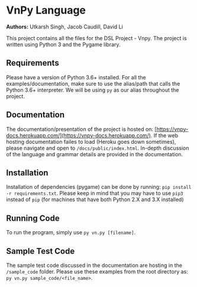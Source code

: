 # VnPy Language
**Authors:** Utkarsh Singh, Jacob Caudill, David Li

This project contains all the files for the DSL Project - Vnpy. The project is written using Python 3 and the Pygame library.

## Requirements
Please have a version of Python 3.6+ installed. For all the examples/documentation, make sure to use the alias/path that calls the Python 3.6+ interpreter. We will be using `py` as our alias throughout the project.

## Documentation
The documentation/presentation of the project is hosted on: [https://vnpy-docs.herokuapp.com/](https://vnpy-docs.herokuapp.com/). If the web hosting documentation failes to load (Heroku goes down sometimes), please navigate and open to `/docs/public/index.html`. In-depth discussion of the language and grammar details are provided in the documentation.

## Installation
Installation of dependencies (pygame) can be done by running: `pip install -r requirements.txt`. Please keep in mind that you may have to use `pip3` instead of `pip` (for machines that have both Python 2.X and 3.X installed)

## Running Code
To run the program, simply use `py vn.py [filename]`.

## Sample Test Code
The sample test code discussed in the documentation are hosting in the `/sample_code` folder. Please use these examples from the root directory as: `py vn.py sample_code/<file_name>`.
